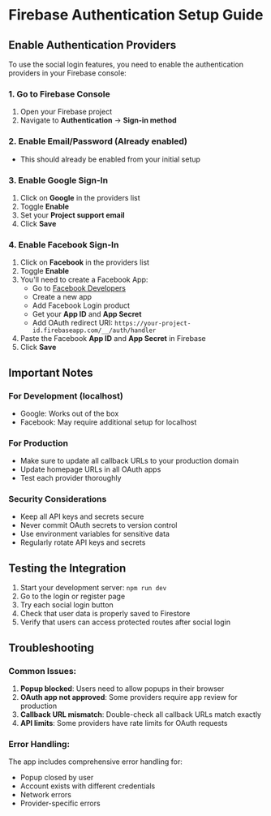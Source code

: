 # Firebase Authentication Setup Guide

## Enable Authentication Providers

To use the social login features, you need to enable the authentication providers in your Firebase console:

### 1. Go to Firebase Console
1. Open your Firebase project
2. Navigate to **Authentication** → **Sign-in method**

### 2. Enable Email/Password (Already enabled)
- This should already be enabled from your initial setup

### 3. Enable Google Sign-In
1. Click on **Google** in the providers list
2. Toggle **Enable**
3. Set your **Project support email**
4. Click **Save**

### 4. Enable Facebook Sign-In
1. Click on **Facebook** in the providers list
2. Toggle **Enable**
3. You'll need to create a Facebook App:
   - Go to [Facebook Developers](https://developers.facebook.com/)
   - Create a new app
   - Add Facebook Login product
   - Get your **App ID** and **App Secret**
   - Add OAuth redirect URI: `https://your-project-id.firebaseapp.com/__/auth/handler`
4. Paste the Facebook **App ID** and **App Secret** in Firebase
5. Click **Save**

## Important Notes

### For Development (localhost)
- Google: Works out of the box
- Facebook: May require additional setup for localhost

### For Production
- Make sure to update all callback URLs to your production domain
- Update homepage URLs in all OAuth apps
- Test each provider thoroughly

### Security Considerations
- Keep all API keys and secrets secure
- Never commit OAuth secrets to version control
- Use environment variables for sensitive data
- Regularly rotate API keys and secrets

## Testing the Integration

1. Start your development server: `npm run dev`
2. Go to the login or register page
3. Try each social login button
4. Check that user data is properly saved to Firestore
5. Verify that users can access protected routes after social login

## Troubleshooting

### Common Issues:
1. **Popup blocked**: Users need to allow popups in their browser
2. **OAuth app not approved**: Some providers require app review for production
3. **Callback URL mismatch**: Double-check all callback URLs match exactly
4. **API limits**: Some providers have rate limits for OAuth requests

### Error Handling:
The app includes comprehensive error handling for:
- Popup closed by user
- Account exists with different credentials
- Network errors
- Provider-specific errors